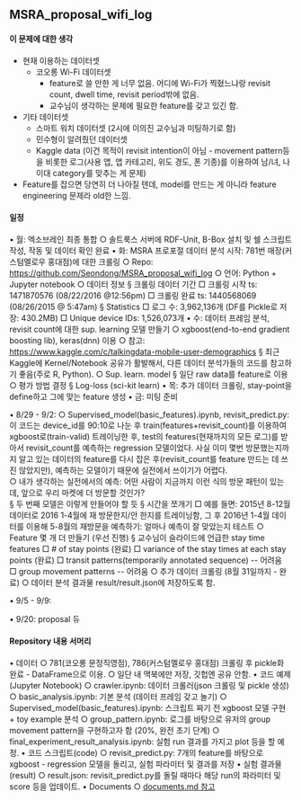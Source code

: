 ## MSRA_proposal_wifi_log

#### 이 문제에 대한 생각
* 현재 이용하는 데이터셋
	* 코오롱 Wi-Fi 데이터셋 
		* feature로 쓸 만한 게 너무 없음. 어디에 Wi-Fi가 찍혔느냐랑 revisit count, dwell time, revisit period밖에 없음.
		* 교수님이 생각하는 문제에 필요한 feature를 갖고 있긴 함.
* 기타 데이터셋
	* 스마트 워치 데이터셋 (2시에 이의진 교수님과 미팅하기로 함)
	* 민수형이 알려줬던 데이터셋
	* Kaggle data (이건 목적이 revisit intention이 아님 - movement pattern등을 비롯한 로그(사용 앱, 앱 카테고리, 위도 경도, 폰 기종)를 이용하여 남/녀, 나이대 category를 맞추는 게 문제)
* Feature를 잡으면 당연히 더 나아질 텐데, model를 만드는 게 아니라 feature engineering 문제라 old한 느낌.


#### 일정
• 월: 엑소브레인 최종 통합
	○ 솔트룩스 서버에 RDF-Unit, B-Box 설치 및 쉘 스크립트 작성, 작동 및 데이터 확인 완료
• 화: MSRA 프로포절 데이터 분석 시작: 781번 매장(커스텀멜로우 홍대점)에 대한 크롤링
	○ Repo: https://github.com/Seondong/MSRA_proposal_wifi_log
	○ 언어: Python + Jupyter notebook
	○ 데이터 정보
		§ 크롤링 데이터 기간
			□ 크롤링 시작 ts: 1471870576 (08/22/2016 @12:56pm)
			□ 크롤링 완료 ts: 1440568069 (08/26/2015 @ 5:47am)
		§ Statistics
			□ 로그 수: 3,962,136개 (DF를 Pickle로 저장: 430.2MB)
			□ Unique device IDs: 1,526,073개
• 수: 데이터 프레임 분석, revisit count에 대한 sup. learning 모델 만들기
	○ xgboost(end-to-end gradient boosting lib), keras(dnn) 이용
	○ 참고: https://www.kaggle.com/c/talkingdata-mobile-user-demographics
		§ 최근 Kaggle에 Kernel/Notebook 공유가 활발해서, 다른 데이터 분석가들의 코드를 참고하기 좋음(주로 R, Python).
	○ Sup. learn. model
		§ 일단 raw data를 feature로 이용
	○ 평가 방법 결정
		§ Log-loss (sci-kit learn)
• 목: 추가 데이터 크롤링, stay-point을 define하고 그에 맞는 feature 생성
• 금: 미팅 준비

• 8/29 - 9/2:
	○ Supervised_model(basic_features).ipynb, revisit_predict.py: 이 코드는 device_id를 90:10로 나눈 후 train(features+revisit_count)를 이용하여 xgboost로(train-valid) 트레이닝한 후, test의 features(현재까지의 모든 로그)를 받아서 revisit_count를 예측하는 regression 모델이었다.  사실 이미 몇번 방문했는지까지 알고 있는 데이터의 feature를 다시 잡은 후(revisit_count를 feature 만드는 데 쓰진 않았지만), 예측하는 모델이기 때문에 실전에서 쓰이기가 어렵다.  
	○ 내가 생각하는 실전에서의 예측: 어떤 사람이 지금까지 이런 식의 방문 패턴이 있는데, 앞으로 우리 마켓에 더 방문할 것인가?  
		§ 두 번째 모델은 이렇게 만들어야 할 듯
		§ 시간을 쪼개기 
			□ 예를 들면: 2015년 8-12월 데이터로 2016 1-4월에 재 방문한지/안 한지를 트레이닝함, 그 후 2016년 1-4월 데이터를 이용해 5-8월의 재방문을 예측하기: 얼마나 예측이 잘 맞았는지 테스트
	○  Feature 몇 개 더 만들기 (우선 진행)
		§ 교수님이 슬라이드에 언급한 stay time features
			□ # of stay points (완료)
			□ variance of the stay times at each stay points  (완료)
			□ transit patterns(temporarily annotated sequence)  -- 어려움  
			□ group movement patterns  -- 어려움 
	○ 추가 데이터 크롤링 (8월 31일까지 - 완료)
	○ 데이터 분석 결과물 result/result.json에 저장하도록 함.

• 9/5 - 9/9:

• 9/20: proposal 듀 



#### Repository 내용 서머리
• 데이터
	○ 781(코오롱 문정직영점), 786(커스텀멜로우 홍대점) 크롤링 후 pickle화 완료 - DataFrame으로 이용.
	○ 일단 내 맥북에만 저장, 깃헙엔 공유 안함.
• 코드 예제(Jupyter Notebook)
	○ crawler.ipynb: 데이터 크롤러(json 크롤링 및 pickle 생성)
	○ basic_analysis.ipynb: 기본 분석 (데이터 프레임 갖고 놀기)
	○ Supervised_model(basic_features).ipynb: 스크립트 짜기 전 xgboost 모델 구현 + toy example 분석
	○ group_pattern.ipynb: 로그를 바탕으로 유저의 group movement pattern을 구현하고자 함 (20%, 완전 초기 단계)
	○ final_experiment_result_analysis.ipynb: 실험 run 결과를 가지고 plot 등을 할 예정.
• 코드 스크립트(code)
	○ revisit_predict.py: 7개의 feature를 바탕으로 xgboost - regression 모델을 돌리고, 실험 파라미터 및 결과를 저장
• 실험 결과물(result)
	○ result.json: revisit_predict.py를 돌릴 때마다 해당 run의 파라미터 및 score 등을 업데이트.
• Documents
	○ [documents.md 참고](/documents/documents.md)



